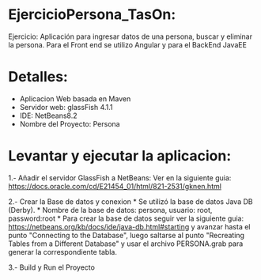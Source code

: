 # EjercicioPersona_TasOn:
Ejercicio: Aplicación para ingresar datos de una persona, buscar y eliminar la persona. Para el Front end se utilizo Angular 
y para el BackEnd JavaEE

# Detalles:
* Aplicacion Web basada en Maven 
* Servidor web: glassFish 4.1.1
* IDE: NetBeans8.2
* Nombre del Proyecto: Persona

# Levantar y ejecutar la aplicacion:
1.- Añadir el servidor GlassFish a NetBeans: 
    Ver en la siguiente guia: https://docs.oracle.com/cd/E21454_01/html/821-2531/gknen.html
    
2.- Crear la Base de datos y conexion
 	* Se utilizó la base de datos Java DB (Derby).
	* Nombre de la base de datos: persona, usuario: root, password:root
 	* Para crear la base de datos seguir ver la siguiente guia: https://netbeans.org/kb/docs/ide/java-db.html#starting
  y avanzar hasta el punto "Connecting to the Database",
	  luego saltarse al punto "Recreating Tables from a Different Database" y usar el archivo PERSONA.grab para generar la 
	  correspondiente tabla.
 
 3.- Build y Run el Proyecto

